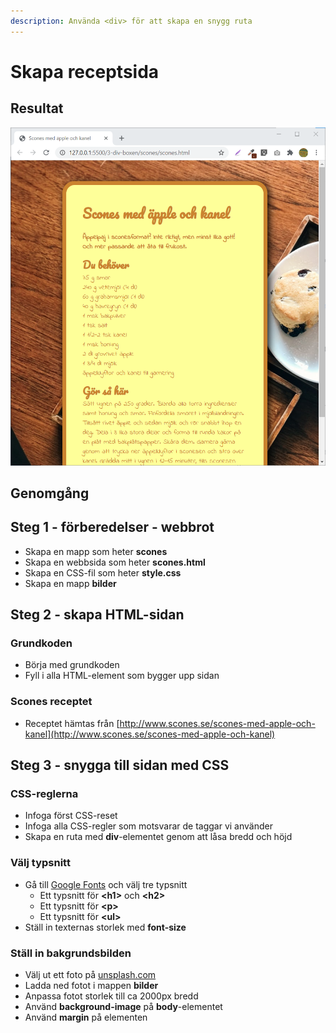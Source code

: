 ```yaml
---
description: Använda <div> för att skapa en snygg ruta
---
```


# Skapa receptsida

## Resultat

![](../.gitbook/assets/image%20%2855%29.png)

## Genomgång



## Steg 1 - förberedelser - webbrot

* Skapa en mapp som heter **scones**
* Skapa en webbsida som heter **scones.html**
* Skapa en CSS-fil som heter **style.css**
* Skapa en mapp **bilder**

## Steg 2 - skapa HTML-sidan <a id="steg-2-skapa-html-sida"></a>

### Grundkoden

* Börja med grundkoden
* Fyll i alla HTML-element som bygger upp sidan

### Scones receptet

* Receptet hämtas från [http://www.scones.se/scones-med-apple-och-kanel](http://www.scones.se/scones-med-apple-och-kanel)

## **Steg 3 - snygga till sidan med CSS** <a id="steg-3-snygga-till-sidan-med-css"></a>

### CSS-reglerna <a id="css-reglerna"></a>

* Infoga först CSS-reset
* Infoga alla CSS-regler som motsvarar de taggar vi använder
* Skapa en ruta med **div**-elementet genom att låsa bredd och höjd

### Välj typsnitt

* Gå till [Google Fonts](https://fonts.google.com) och välj tre typsnitt
  * Ett typsnitt för **&lt;h1&gt;** och **&lt;h2&gt;**
  * Ett typsnitt för **&lt;p&gt;**
  * Ett typsnitt för **&lt;ul&gt;**
* Ställ in texternas storlek med **font-size**

### Ställ in bakgrundsbilden

* Välj ut ett foto på [unsplash.com](https://unsplash.com/)
* Ladda ned fotot i mappen **bilder**
* Anpassa fotot storlek till ca 2000px bredd
* Använd **background-image** på **body**-elementet
* Använd **margin** på elementen

